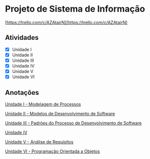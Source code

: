 # Projeto de Sistema de Informação

[https://trello.com/c/AZAtairN](https://trello.com/c/AZAtairN)

## Atividades

- [x]  Unidade I
- [x]  Unidade II
- [x]  Unidade III
- [x]  Unidade IV
- [x]  Unidade V
- [x]  Unidade VI

## Anotações

[Unidade I - Modelagem de Processos](Projeto%20de%20Sistema%20de%20Informac%CC%A7a%CC%83o%201d1f2c1d02e0802c9f66cba64279cbcc/Unidade%20I%20-%20Modelagem%20de%20Processos%201d1f2c1d02e080a5baa2e9cb570f18a8.md)

[Unidade II - Modelos de Desenvolvimento de Software](Projeto%20de%20Sistema%20de%20Informac%CC%A7a%CC%83o%201d1f2c1d02e0802c9f66cba64279cbcc/Unidade%20II%20-%20Modelos%20de%20Desenvolvimento%20de%20Softwar%201d1f2c1d02e0808d85bfc234dee9ae89.md)

[Unidade III - Padrões do Processo de Desenvolvimento de Software](Projeto%20de%20Sistema%20de%20Informac%CC%A7a%CC%83o%201d1f2c1d02e0802c9f66cba64279cbcc/Unidade%20III%20-%20Padro%CC%83es%20do%20Processo%20de%20Desenvolvime%201d1f2c1d02e080008262ff5248065645.md)

[Unidade IV](Projeto%20de%20Sistema%20de%20Informac%CC%A7a%CC%83o%201d1f2c1d02e0802c9f66cba64279cbcc/Unidade%20IV%201d1f2c1d02e08060a894c5cf3ca61969.md)

[Unidade V - Análise de Requisitos](Projeto%20de%20Sistema%20de%20Informac%CC%A7a%CC%83o%201d1f2c1d02e0802c9f66cba64279cbcc/Unidade%20V%20-%20Ana%CC%81lise%20de%20Requisitos%201d1f2c1d02e08056a372cce685cd316f.md)

[Unidade VI - Programação Orientada a Objetos](Projeto%20de%20Sistema%20de%20Informac%CC%A7a%CC%83o%201d1f2c1d02e0802c9f66cba64279cbcc/Unidade%20VI%20-%20Programac%CC%A7a%CC%83o%20Orientada%20a%20Objetos%201d1f2c1d02e0807c8ea7e428afd36fd6.md)